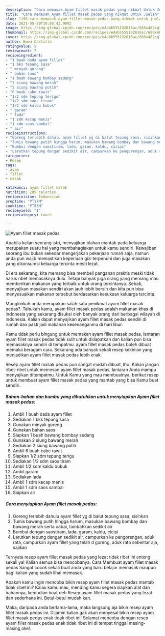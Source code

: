 ```yaml
---
description: "Cara memasak Ayam fillet masak pedas yang nikmat Untuk Jualan"
title: "Cara memasak Ayam fillet masak pedas yang nikmat Untuk Jualan"
slug: 1190-cara-memasak-ayam-fillet-masak-pedas-yang-nikmat-untuk-jualan
date: 2021-05-20T19:08:43.909Z
image: https://img-global.cpcdn.com/recipes/e4abb555182016ac/680x482cq70/ayam-fillet-masak-pedas-foto-resep-utama.jpg
thumbnail: https://img-global.cpcdn.com/recipes/e4abb555182016ac/680x482cq70/ayam-fillet-masak-pedas-foto-resep-utama.jpg
cover: https://img-global.cpcdn.com/recipes/e4abb555182016ac/680x482cq70/ayam-fillet-masak-pedas-foto-resep-utama.jpg
author: Emma Castillo
ratingvalue: 5
reviewcount: 7
recipeingredient:
- "1 buah dada ayam fillet"
- "1 bks tepung sasa"
- " minyak goreng"
- " bahan saos"
- "1 buah bawang bombay sedang"
- "2 siung bawang merah"
- "2 siung bawang putih"
- "6 buah cabe rawit"
- "1/2 sdm tepung terigu"
- "1/2 sdm saos tiram"
- "1/2 sdm kaldu bubuk"
- " garam"
- " lada"
- "1 sdm kecap manis"
- "1 sdm saos sambal"
- " air"
recipeinstructions:
- "Goreng terlebih dahulu ayam fillet yg di balut tepung sasa, sisihkan"
- "Tumis bawang putih hingga harum, masukan bawang bombay dan bawang merah serta cabai, tambahkan sedikit air"
- "Bumbui dengan saostiram, lada, garam, kaldu, cicipi"
- "Larutkan tepung dengan sedikit air, campurkan ke pengorengan, aduk rata, campurkan ayam fillet yang telah d goreng, aduk rata sebentar aja, sajikan"
categories:
- Resep
tags:
- ayam
- fillet
- masak

katakunci: ayam fillet masak 
nutrition: 285 calories
recipecuisine: Indonesian
preptime: "PT17M"
cooktime: "PT53M"
recipeyield: "1"
recipecategory: Lunch

---
```



![Ayam fillet masak pedas](https://img-global.cpcdn.com/recipes/e4abb555182016ac/680x482cq70/ayam-fillet-masak-pedas-foto-resep-utama.jpg)

Apabila kalian seorang istri, menyajikan olahan mantab pada keluarga merupakan suatu hal yang membahagiakan untuk kamu sendiri. Kewajiban seorang ibu bukan sekedar mengerjakan pekerjaan rumah saja, namun anda pun wajib memastikan keperluan gizi terpenuhi dan juga masakan yang dikonsumsi keluarga tercinta mesti lezat.

Di era  sekarang, kita memang bisa membeli panganan praktis meski tidak harus ribet memasaknya dulu. Tetapi banyak juga orang yang memang mau memberikan makanan yang terbaik untuk orang tercintanya. Sebab, menyajikan masakan sendiri akan jauh lebih bersih dan kita pun bisa menyesuaikan makanan tersebut berdasarkan kesukaan keluarga tercinta. 



Mungkinkah anda merupakan salah satu penikmat ayam fillet masak pedas?. Tahukah kamu, ayam fillet masak pedas adalah makanan khas di Indonesia yang sekarang disukai oleh banyak orang dari berbagai wilayah di Indonesia. Kalian dapat menyajikan ayam fillet masak pedas sendiri di rumah dan pasti jadi makanan kesenanganmu di hari libur.

Kamu tidak perlu bingung untuk memakan ayam fillet masak pedas, lantaran ayam fillet masak pedas tidak sulit untuk didapatkan dan kalian pun bisa memasaknya sendiri di tempatmu. ayam fillet masak pedas boleh dibuat memalui beragam cara. Sekarang ada banyak sekali resep kekinian yang menjadikan ayam fillet masak pedas lebih enak.

Resep ayam fillet masak pedas pun sangat mudah dibuat, lho. Kalian jangan ribet-ribet untuk memesan ayam fillet masak pedas, lantaran Anda mampu menyajikan ditempatmu. Untuk Kamu yang mau membuatnya, berikut resep untuk membuat ayam fillet masak pedas yang mantab yang bisa Kamu buat sendiri.

<!--inarticleads1-->

##### Bahan-bahan dan bumbu yang dibutuhkan untuk menyiapkan Ayam fillet masak pedas:

1. Ambil 1 buah dada ayam fillet
1. Sediakan 1 bks tepung sasa
1. Gunakan  minyak goreng
1. Gunakan  bahan saos
1. Siapkan 1 buah bawang bombay sedang
1. Gunakan 2 siung bawang merah
1. Sediakan 2 siung bawang putih
1. Ambil 6 buah cabe rawit
1. Siapkan 1/2 sdm tepung terigu
1. Sediakan 1/2 sdm saos tiram
1. Ambil 1/2 sdm kaldu bubuk
1. Ambil  garam
1. Sediakan  lada
1. Ambil 1 sdm kecap manis
1. Ambil 1 sdm saos sambal
1. Siapkan  air




<!--inarticleads2-->

##### Cara menyiapkan Ayam fillet masak pedas:

1. Goreng terlebih dahulu ayam fillet yg di balut tepung sasa, sisihkan
1. Tumis bawang putih hingga harum, masukan bawang bombay dan bawang merah serta cabai, tambahkan sedikit air
1. Bumbui dengan saostiram, lada, garam, kaldu, cicipi
1. Larutkan tepung dengan sedikit air, campurkan ke pengorengan, aduk rata, campurkan ayam fillet yang telah d goreng, aduk rata sebentar aja, sajikan




Ternyata resep ayam fillet masak pedas yang lezat tidak ribet ini enteng sekali ya! Kalian semua bisa mencobanya. Cara Membuat ayam fillet masak pedas Sangat cocok sekali buat anda yang baru belajar memasak maupun bagi kalian yang sudah lihai memasak.

Apakah kamu ingin mencoba bikin resep ayam fillet masak pedas mantab tidak ribet ini? Kalau kamu mau, mending kamu segera siapkan alat dan bahannya, kemudian buat deh Resep ayam fillet masak pedas yang lezat dan sederhana ini. Betul-betul mudah kan. 

Maka, daripada anda berlama-lama, maka langsung aja bikin resep ayam fillet masak pedas ini. Dijamin kalian gak akan menyesal bikin resep ayam fillet masak pedas enak tidak ribet ini! Selamat mencoba dengan resep ayam fillet masak pedas enak tidak ribet ini di tempat tinggal masing-masing,oke!.

